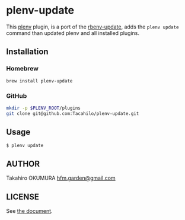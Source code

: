 # plenv-update

This [plenv](https://github.com/tokuhirom/plenv) plugin, is a port of the [rbenv-update](https://github.com/rkh/rbenv-update), adds the `plenv update` command than updated plenv and all installed plugins.

## Installation

### Homebrew

```
brew install plenv-update
```

### GitHub

```sh
mkdir -p $PLENV_ROOT/plugins
git clone git@github.com:Tacahilo/plenv-update.git
```

## Usage

```
$ plenv update
```

## AUTHOR

Takahiro OKUMURA hfm.garden@gmail.com

## LICENSE

See [the document](./LICENSE).
